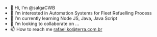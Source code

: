 - 👋 Hi, I’m @salgaCWB
- 👀 I’m interested in Automation Systems for Fleet Refuelling Process 
- 🌱 I’m currently learning Node JS, Java, Java Script
- 💞️ I’m looking to collaborate on ...
- 📫 How to reach me rafael.ko@terra.com.br

<!---
salgaCWB/salgaCWB is a ✨ special ✨ repository because its `README.md` (this file) appears on your GitHub profile.
You can click the Preview link to take a look at your changes.
--->
